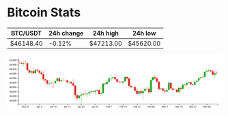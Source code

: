 # Bitcoin Stats

BTC/USDT|24h change|24h high|24h low|
|---|---|---|---|
|$46148.40|-0.12%|$47213.00|$45620.00|

<img src="./chart.svg">
